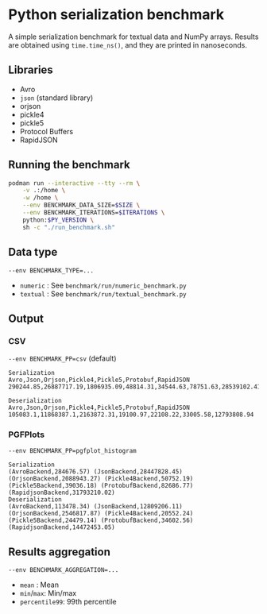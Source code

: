 # Python serialization benchmark

A simple serialization benchmark for textual data and NumPy arrays. Results
are obtained using `time.time_ns()`, and they are printed in nanoseconds.

## Libraries

- Avro
- `json` (standard library)
- orjson
- pickle4
- pickle5
- Protocol Buffers
- RapidJSON

## Running the benchmark

```bash
podman run --interactive --tty --rm \
	-v .:/home \
	-w /home \
	--env BENCHMARK_DATA_SIZE=$SIZE \
	--env BENCHMARK_ITERATIONS=$ITERATIONS \
	python:$PY_VERSION \
	sh -c "./run_benchmark.sh"
```

## Data type

`--env BENCHMARK_TYPE=...`

- `numeric` : See `benchmark/run/numeric_benchmark.py`
- `textual` : See `benchmark/run/textual_benchmark.py`

## Output

### CSV

`--env BENCHMARK_PP=csv` (default)
```
Serialization
Avro,Json,Orjson,Pickle4,Pickle5,Protobuf,RapidJSON
290244.85,26887717.19,1806935.09,48814.31,34544.63,78751.63,28539102.41

Deserialization
Avro,Json,Orjson,Pickle4,Pickle5,Protobuf,RapidJSON
105083.1,11868387.1,2163872.31,19100.97,22108.22,33005.58,12793808.94
```

### PGFPlots

`--env BENCHMARK_PP=pgfplot_histogram`
```
Serialization
(AvroBackend,284676.57) (JsonBackend,28447828.45) (OrjsonBackend,2088943.27) (Pickle4Backend,50752.19) (Pickle5Backend,39036.18) (ProtobufBackend,82686.77) (RapidjsonBackend,31793210.02)
Deserialization
(AvroBackend,113478.34) (JsonBackend,12809206.11) (OrjsonBackend,2546817.87) (Pickle4Backend,20552.24) (Pickle5Backend,24479.14) (ProtobufBackend,34602.56) (RapidjsonBackend,14472453.05)
```

## Results aggregation

`--env BENCHMARK_AGGREGATION=...`

- `mean` : Mean
- `min`/`max`: Min/max
- `percentile99`: 99th percentile

